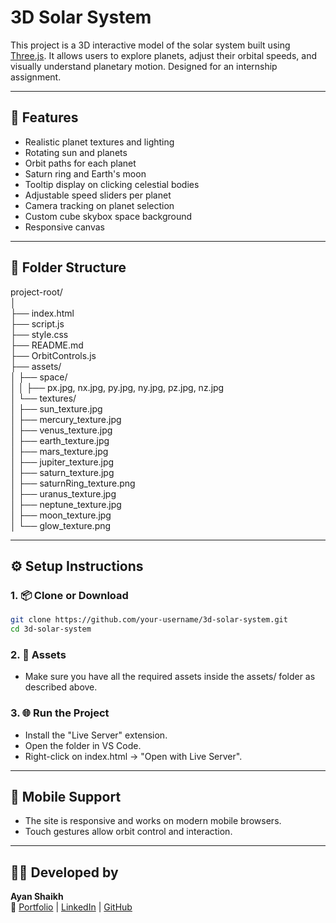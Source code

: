 # 3D Solar System
This project is a 3D interactive model of the solar system built using [Three.js](https://threejs.org/). It allows users to explore planets, adjust their orbital speeds, and visually understand planetary motion. Designed for an internship assignment.

---

## 🚀 Features

- Realistic planet textures and lighting
- Rotating sun and planets
- Orbit paths for each planet
- Saturn ring and Earth's moon
- Tooltip display on clicking celestial bodies
- Adjustable speed sliders per planet
- Camera tracking on planet selection
- Custom cube skybox space background
- Responsive canvas

---

## 📁 Folder Structure
project-root/<br>
│<br>
├── index.html<br>
├── script.js<br>
├── style.css<br>
├── README.md<br>
├── OrbitControls.js<br>
├── assets/<br>
│ ├── space/<br>
│ │ ├── px.jpg, nx.jpg, py.jpg, ny.jpg, pz.jpg, nz.jpg<br>
│ └── textures/<br>
│ ├── sun_texture.jpg<br>
│ ├── mercury_texture.jpg<br>
│ ├── venus_texture.jpg<br>
│ ├── earth_texture.jpg<br>
│ ├── mars_texture.jpg<br>
│ ├── jupiter_texture.jpg<br>
│ ├── saturn_texture.jpg<br>
│ ├── saturnRing_texture.png<br>
│ ├── uranus_texture.jpg<br>
│ ├── neptune_texture.jpg<br>
│ ├── moon_texture.jpg<br>
│ └── glow_texture.png<br>

---

## ⚙️ Setup Instructions
### 1. 📦 Clone or Download

```bash
git clone https://github.com/your-username/3d-solar-system.git
cd 3d-solar-system
```
### 2. 📂 Assets
- Make sure you have all the required assets inside the assets/ folder as described above.
### 3.  🌐 Run the Project
- Install the "Live Server" extension.
- Open the folder in VS Code.
- Right-click on index.html → "Open with Live Server".

---

## 📱 Mobile Support
- The site is responsive and works on modern mobile browsers.
- Touch gestures allow orbit control and interaction.

---

## 🙋‍♂️ Developed by
**Ayan Shaikh**  
🔗 [Portfolio](https://ayancreates.netlify.app/) | [LinkedIn](https://www.linkedin.com/in/ayan-shaikh-3659a0289/) | [GitHub](https://github.com/Ayan-004)
